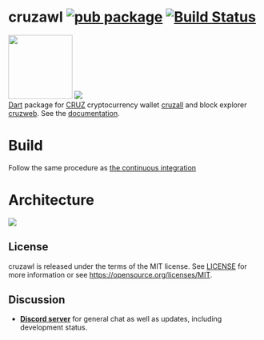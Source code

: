 # cruzawl [![pub package](https://img.shields.io/pub/v/cruzawl.svg)](https://pub.dartlang.org/packages/cruzawl) [![Build Status](https://travis-ci.org/GreenAppers/cruzawl.svg?branch=master)](https://travis-ci.org/GreenAppers/cruzawl)
<img width=128 src="https://www.greenappers.com/cruzall/en/assets/cruzbit.png" /> <img src="https://www.greenappers.com/cruzall/en/assets/icon.png"/><br> [Dart](https://dart.dev/) package for [CRUZ](https://github.com/cruzbit/cruzbit) cryptocurrency wallet [cruzall](https://github.com/GreenAppers/cruzall) and block explorer [cruzweb](https://github.com/GreenAppers/cruzweb).  See the [documentation](https://pub.dev/documentation/cruzawl/latest/).

# Build
Follow the same procedure as [the continuous integration](https://github.com/GreenAppers/cruzawl/blob/master/.travis.yml)

# Architecture
<img src="https://www.greenappers.com/cruzawl/diagram.svg" />

## License

cruzawl is released under the terms of the MIT license. See [LICENSE](https://github.com/GreenAppers/cruzawl/blob/master/LICENSE) for more information or see https://opensource.org/licenses/MIT.

## Discussion

* **[Discord server](https://discord.gg/MRrEHYw)** for general chat as well as updates, including development status.

